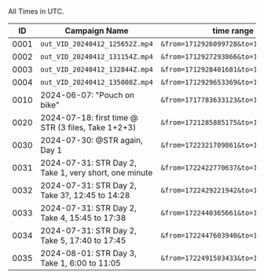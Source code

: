 
All Times in UTC.

| ID   | Campaign Name                   | time range                             |
|------|---------------------------------|----------------------------------------|
| 0001 | `out_VID_20240412_125652Z.mp4`  | `&from=1712926099728&to=1712927293866` |
| 0002 | `out_VID_20240412_131154Z.mp4`  | `&from=1712927293866&to=1712928372907` |
| 0003 | `out_VID_20240412_132844Z.mp4`  | `&from=1712928401681&to=1712929495109` |
| 0004 | `out_VID_20240412_135008Z.mp4`  | `&from=1712929653369&to=1712930718022` |
| 0010 | 2024-06-07: "Pouch on bike"     | `&from=1717783633123&to=1717788035133` |
| 0020 | 2024-07-18: first time @ STR (3 files, Take 1+2+3) | `&from=1721285885175&to=1721318592713` |
| 0030 | 2024-07-30: @STR again, Day 1   | `&from=1722321709861&to=1722330230464` |
| 0031 | 2024-07-31: STR Day 2, Take 1, very short, one minute | `&from=1722422770637&to=1722422887968` |
| 0032 | 2024-07-31: STR Day 2, Take 3?, 12:45 to 14:28 | `&from=1722429221942&to=1722436602847` |
| 0033 | 2024-07-31: STR Day 2, Take 4, 15:45 to 17:38 | `&from=1722440365661&to=1722447505360` |
| 0034 | 2024-07-31: STR Day 2, Take 5, 17:40 to 17:45 | `&from=1722447603940&to=1722448059243` |
| 0035 | 2024-08-01: STR Day 3, Take 1, 6:00 to 11:05 | `&from=1722491503433&to=1722511113484` |
